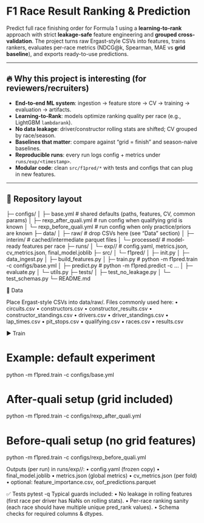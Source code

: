 # F1 Race Result Ranking & Prediction

Predict full race finishing order for Formula 1 using a **learning-to-rank** approach with strict **leakage-safe** feature engineering and **grouped cross-validation**. The project turns raw Ergast-style CSVs into features, trains rankers, evaluates per-race metrics (NDCG@k, Spearman, MAE vs **grid baseline**), and exports ready-to-use predictions.

---

## 🔥 Why this project is interesting (for reviewers/recruiters)

- **End-to-end ML system**: ingestion → feature store → CV → training → evaluation → artifacts.
- **Learning-to-Rank**: models optimize ranking quality per race (e.g., LightGBM `lambdarank`).
- **No data leakage**: driver/constructor rolling stats are shifted; CV grouped by race/season.
- **Baselines that matter**: compare against “grid = finish” and season-naive baselines.
- **Reproducible runs**: every run logs config + metrics under `runs/exp/<timestamp>`.
- **Modular code**: clean `src/f1pred/*` with tests and configs that can plug in new features.

---

## 🧱 Repository layout

├─ configs/
│ ├─ base.yml # shared defaults (paths, features, CV, common params)
│ ├─ rexp_after_quali.yml # run config when qualifying grid is known
│ └─ rexp_before_quali.yml # run config when only practice/priors are known
├─ data/
│ ├─ raw/ # drop CSVs here (see “Data” section)
│ ├─ interim/ # cached/intermediate parquet files
│ └─ processed/ # model-ready features per race
├─ runs/
│ └─ exp// # config.yaml, metrics.json, cv_metrics.json, final_model.joblib
├─ src/
│ └─ f1pred/
│ ├─ init.py
│ ├─ data_ingest.py
│ ├─ build_features.py
│ ├─ train.py # python -m f1pred.train -c configs/base.yml
│ ├─ predict.py # python -m f1pred.predict -c ...
│ ├─ evaluate.py
│ └─ utils.py
├─ tests/
│ ├─ test_no_leakage.py
│ └─ test_schemas.py
└─ README.md

📁 Data

Place Ergast-style CSVs into data/raw/. Files commonly used here:
• circuits.csv
• constructors.csv
• constructor_results.csv
• constructor_standings.csv
• drivers.csv
• driver_standings.csv
• lap_times.csv
• pit_stops.csv
• qualifying.csv
• races.csv
• results.csv

▶️ Train

# Example: default experiment

python -m f1pred.train -c configs/base.yml

# After-quali setup (grid included)

python -m f1pred.train -c configs/rexp_after_quali.yml

# Before-quali setup (no grid features)

python -m f1pred.train -c configs/rexp_before_quali.yml

Outputs (per run) in runs/exp/<timestamp>/:
• config.yaml (frozen copy)
• final_model.joblib
• metrics.json (global metrics)
• cv_metrics.json (per fold)
• optional: feature_importance.csv, oof_predictions.parquet

✅ Tests
pytest -q
Typical guards included:
• No leakage in rolling features (first race per driver has NaNs on rolling stats).
• Per-race ranking sanity (each race should have multiple unique pred_rank values).
• Schema checks for required columns & dtypes.
